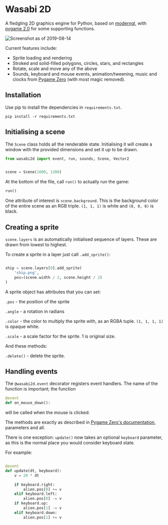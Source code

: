 # Wasabi 2D

A fledgling 2D graphics engine for Python, based on [moderngl], with
[pygame 2.0] for some supporting functions.

![Screenshot as of 2019-08-14](https://github.com/lordmauve/wasabi2d/raw/master/docs/2019-08-14-screenshot.png)


[moderngl]: https://github.com/moderngl/moderngl
[pygame 2.0]: https://www.pygame.org/news


Current features include:

* Sprite loading and rendering
* Stroked and solid-filled polygons, circles, stars, and rectangles
* Rotate, scale and move any of the above
* Sounds, keyboard and mouse events, animation/tweening, music and clocks
  from [Pygame Zero](https://pygame-zero.readthedocs.io/en/stable/index.html)
  (with most magic removed).


## Installation


Use pip to install the dependencies in `requirements.txt`.

```
pip install -r requirements.txt
```


## Initialising a scene


The `Scene` class holds all the renderable state. Initialising it will create a
window with the provided dimensions and set it up to be drawn.


```python
from wasabi2d import event, run, sounds, Scene, Vector2


scene = Scene(1600, 1200)
```

At the bottom of the file, call `run()` to actually run the game:

```python
run()
```


One attribute of interest is `scene.background`. This is the background color
of the entire scene as an RGB triple. `(1, 1, 1)` is white and `(0, 0, 0)` is
black.


## Creating a sprite

`scene.layers` is an automatically initialised sequence of layers. These are
drawn from lowest to highest.

To create a sprite in a layer just call `.add_sprite()`:

```python

ship = scene.layers[0].add_sprite(
    'ship.png',
    pos=(scene.width / 2, scene.height / 2)
)

```

A sprite object has attributes that you can set:

`.pos` - the position of the sprite

`.angle` - a rotation in radians

`.color` - the color to multiply the sprite with, as an RGBA tuple.
`(1, 1, 1, 1)` is opaque white.

`.scale` - a scale factor for the sprite. 1 is original size.

And these methods:

`.delete()` - delete the sprite.


## Handling events


The `@wasabi2d.event` decorator registers event handlers. The name of the
function is important; the function

```python
@event
def on_mouse_down():
```

will be called when the mouse is clicked.


The methods are exactly as described in
[Pygame Zero's documentation](https://pygame-zero.readthedocs.io/en/stable/hooks.html#event-handling-hooks),
parameters and all.

There is one exception: `update()` now takes an optional `keyboard` parameter,
as this is the normal place you would consider keyboard state.

For example:

```python

@event
def update(dt, keyboard):
    v = 20 * dt

    if keyboard.right:
        alien.pos[0] += v
    elif keyboard.left:
        alien.pos[0] -= v
    if keyboard.up:
        alien.pos[1] -= v
    elif keyboard.down:
        alien.pos[1] += v
```
